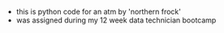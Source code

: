 * this is python code for an atm by 'northern frock'
* was assigned during my 12 week data technician bootcamp
